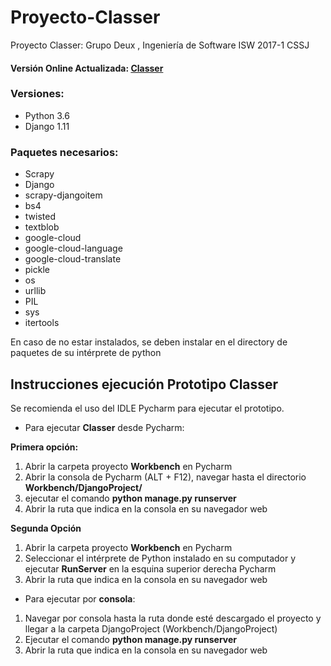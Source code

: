 # Proyecto-Classer
Proyecto Classer: Grupo Deux , Ingeniería de Software ISW 2017-1 CSSJ

#### Versión Online Actualizada: [Classer](http://simoncm.pythonanywhere.com/)

### Versiones:

* Python 3.6
* Django 1.11

### Paquetes necesarios:

* Scrapy
* Django
* scrapy-djangoitem
* bs4
* twisted
* textblob
* google-cloud
* google-cloud-language
* google-cloud-translate
* pickle
* os
* urllib
* PIL
* sys
* itertools


En caso de no estar instalados, se deben instalar en el directory de paquetes de su intérprete de python

## Instrucciones ejecución Prototipo Classer

Se recomienda el uso del IDLE Pycharm para ejecutar el prototipo.

* Para ejecutar **Classer** desde Pycharm:

**Primera opción:**

1. Abrir la carpeta proyecto **Workbench** en Pycharm
2. Abrir la consola de Pycharm (ALT + F12), navegar  hasta el directorio **Workbench/DjangoProject/**
3. ejecutar el comando **python manage.py runserver**
4. Abrir la ruta que indica en la consola en su navegador web

**Segunda Opción**
1. Abrir la carpeta proyecto **Workbench** en Pycharm
2. Seleccionar el intérprete de Python instalado en su computador y ejecutar **RunServer** en la esquina superior derecha
Pycharm
3. Abrir la ruta que indica en la consola en su navegador web


* Para ejecutar por **consola**:
1. Navegar por consola hasta la ruta donde esté descargado el proyecto y llegar a la carpeta DjangoProject
(Workbench/DjangoProject)
2. Ejecutar el comando **python manage.py runserver**
3. Abrir la ruta que indica en la consola en su navegador web
